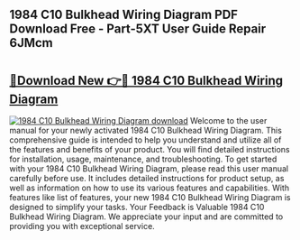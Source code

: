 ## 1984 C10 Bulkhead Wiring Diagram PDF Download Free - Part-5XT User Guide Repair 6JMcm

# <h2><a href="http://dflr1qo.blite.top/?on=1984+C10+Bulkhead+Wiring+Diagram">🔗Download New 👉🔴 1984 C10 Bulkhead Wiring Diagram</a></h2>

[![1984 C10 Bulkhead Wiring Diagram download](https://i.imgur.com/lujVjoI.png)](http://dflr1qo.blite.top/?on=1984+C10+Bulkhead+Wiring+Diagram)
Welcome to the user manual for your newly activated 1984 C10 Bulkhead Wiring Diagram. This comprehensive guide is intended to help you understand and utilize all of the features and benefits of your product. You will find detailed instructions for installation, usage, maintenance, and troubleshooting. To get started with your 1984 C10 Bulkhead Wiring Diagram, please read this user manual carefully before use. It includes detailed instructions for product setup, as well as information on how to use its various features and capabilities. With features like list of features, your new 1984 C10 Bulkhead Wiring Diagram is designed to simplify your tasks. Your Feedback is Valuable 1984 C10 Bulkhead Wiring Diagram. We appreciate your input and are committed to providing you with exceptional service.
